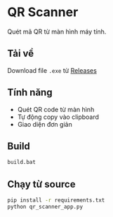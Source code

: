 # QR Scanner

Quét mã QR từ màn hình máy tính.

## Tải về

Download file `.exe` từ [Releases](../../releases)

## Tính năng

- Quét QR code từ màn hình
- Tự động copy vào clipboard
- Giao diện đơn giản

## Build

```bash
build.bat
```

## Chạy từ source

```bash
pip install -r requirements.txt
python qr_scanner_app.py
``` 